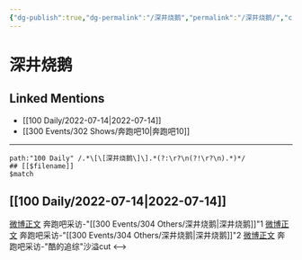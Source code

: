 ```yaml
---
{"dg-publish":true,"dg-permalink":"/深井烧鹅","permalink":"/深井烧鹅/","created":"2022-12-06T16:08:59.000+08:00","updated":"2023-01-04T14:05:16.080+08:00"}
---
```


# 深井烧鹅

## Linked Mentions
- [[100 Daily/2022-07-14\|2022-07-14]]
- [[300 Events/302 Shows/奔跑吧10\|奔跑吧10]]


---

```expander
path:"100 Daily" /.*\[\[深井烧鹅\]\].*(?:\r?\n(?!\r?\n).*)*/
## [[$filename]]
$match
```
## [[100 Daily/2022-07-14\|2022-07-14]]
[微博正文](https://weibo.com/3758512144/LCg8O3GRs) 奔跑吧采访-"[[300 Events/304 Others/深井烧鹅\|深井烧鹅]]"1
[微博正文](https://weibo.com/3758512144/LCg97xCxe) 奔跑吧采访-"[[300 Events/304 Others/深井烧鹅\|深井烧鹅]]"2
[微博正文](https://weibo.com/1642904381/LCe0MlqeW) 奔跑吧采访-"酷的追综"沙溢cut
<-->
